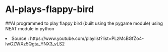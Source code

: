 # AI-plays-flappy-bird

##AI programmed to play flappy bird (built using the pygame module) using NEAT module in python

<li>Source : https://www.youtube.com/playlist?list=PLzMcBGfZo4-lwGZWXz5Qgta_YNX3_vLS2</li>
